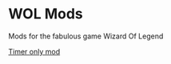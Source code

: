 # WOL Mods
Mods for the fabulous game Wizard Of Legend


[Timer only mod]("https://github.com/Kvadratisk/WOL/blob/main/Timer")
